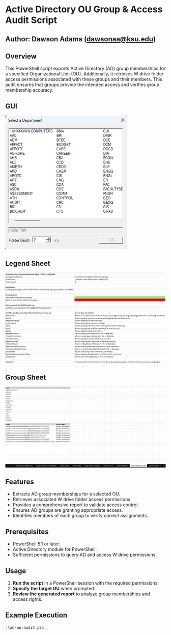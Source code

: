# Active Directory OU Group & Access Audit Script
## Author: Dawson Adams (dawsonaa@ksu.edu)

## Overview
This PowerShell script exports Active Directory (AD) group memberships for a specified Organizational Unit (OU). Additionally, it retrieves W drive folder access permissions associated with these groups and their members. This audit ensures that groups provide the intended access and verifies group membership accuracy.

## GUI
![Example Screenshot](images/screenshot-gui-1.png)

## Legend Sheet
![Example Screenshot](images/legend-sheet.png)

## Group Sheet
![Example Screenshot](images/group-sheet.png)

## Features
- Extracts AD group memberships for a selected OU.
- Retrieves associated W drive folder access permissions.
- Provides a comprehensive report to validate access control.
- Ensures AD groups are granting appropriate access.
- Identifies members of each group to verify correct assignments.

## Prerequisites
- PowerShell 5.1 or later.
- Active Directory module for PowerShell.
- Sufficient permissions to query AD and access W drive permissions.

## Usage
1. **Run the script** in a PowerShell session with the required permissions.
2. **Specify the target OU** when prompted.
3. **Review the generated report** to analyze group memberships and access rights.

## Example Execution
```powershell
.\ad-ou-audit.ps1
